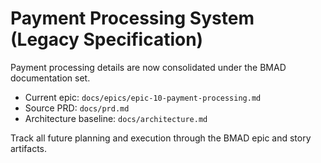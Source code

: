 # Payment Processing System (Legacy Specification)

Payment processing details are now consolidated under the BMAD documentation set.

- Current epic: `docs/epics/epic-10-payment-processing.md`
- Source PRD: `docs/prd.md`
- Architecture baseline: `docs/architecture.md`

Track all future planning and execution through the BMAD epic and story artifacts.
